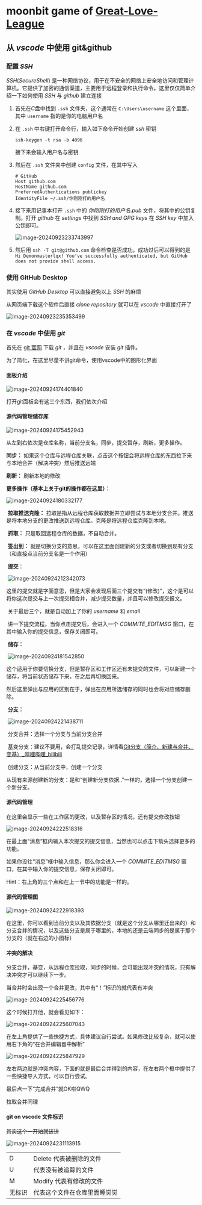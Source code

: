 # moonbit game of [Great-Love-League](https://github.com/Great-Love-League)

## 从 $vscode$ 中使用 git&github

### 配置 $SSH$

$SSH(Secure Shell)$ 是一种网络协议，用于在不安全的网络上安全地访问和管理计算机。它提供了加密的通信渠道，主要用于远程登录和执行命令。这里仅仅简单介绍一下如何使用 $SSH$ 与 $github$ 建立连接

1. 首先在$C$盘中找到 ``.ssh`` 文件夹，这个通常在 ``C:\Users\username`` 这个里面，其中 ``username`` 指的是你的电脑用户名

2. 在 ``.ssh`` 中右键打开命令行，输入如下命令开始创建 $ssh$ 密钥

   ```
   ssh-keygen -t rsa -b 4096
   ```

   接下来会输入用户名与密钥

3. 然后在 ``.ssh`` 文件夹中创建 ``config`` 文件，在其中写入

   ```
   # GitHub
   Host github.com
   HostName github.com
   PreferredAuthentications publickey
   IdentityFile ~/.ssh/你刚刚打的用户名
   ```

4. 接下来用记事本打开 ``.ssh`` 中的 $你刚刚打的用户名.pub$ 文件，将其中的公钥复制。打开 $github$ 在 $settings$ 中找到 $SSH~and~GPG~keys$ 在 $SSH~key$ 中加入公钥即可。

   ![image-20240923233743997](https://cdn.luogu.com.cn/upload/image_hosting/kwxta3t6.png)

5. 然后用 ``ssh -T git@github.com`` 命令检查是否成功。成功过后可以得到的是 ``Hi Demonmasterlqx! You've successfully authenticated, but GitHub does not provide shell access.`` 

### 使用 GitHub Desktop

其实使用 $GitHub~Desktop$ 可以直接避免以上 $SSH$ 的麻烦

从网页端下载这个软件后直接 $clone~repository$ 就可以在 $vscode$ 中直接打开了

![image-20240923235353499](https://cdn.luogu.com.cn/upload/image_hosting/odyivopb.png)

### 在 $vscode$ 中使用 $git$

首先在 [git 官网](https://git-scm.com/download/win) 下载 $git$ ，并且在 $vscode$ 安装 $git$ 插件。

为了简化，在这里尽量不讲git命令，使用vscode中的图形化界面

#### 面板介绍

![image-20240924174401840](https://cdn.luogu.com.cn/upload/image_hosting/yd0isist.png)

打开git面板会有这三个东西，我们依次介绍

#### **源代码管理储存库**

![image-20240924175452943](https://cdn.luogu.com.cn/upload/image_hosting/di8zsyfr.png)

从左到右依次是仓库名称，当前分支名，同步，提交暂存，刷新，更多操作。

**同步：** 如果这个仓库与远程仓库关联，点击这个按钮会将远程仓库的东西拉下来与本地合并（解决冲突）然后推送远端

**刷新：** 刷新本地的修改

**更多操作（基本上关于git的操作都在这里）：**

![image-20240924180332177](https://cdn.luogu.com.cn/upload/image_hosting/x592xrl6.png)

​	**拉取推送克隆：** 拉取是指从远程仓库获取数据并立即尝试与本地分支合并。推送是将本地分支的更改推送到远程仓库。克隆是将远程仓库克隆到本地。

​	**抓取：** 只是取回远程仓库的数据，不自动合并。

​	**签出到：** 就是切换分支的意思，可以在这里面创建新的分支或者切换到现有分支（和直接点当前分支名是一个作用）

​	**提交**：

​	![image-20240924212342073](https://cdn.luogu.com.cn/upload/image_hosting/e8i1xdru.png)

​	这里的提交就是字面意思，但是大家会发现后面三个提交有“(修改)”，这个是可以将你这次提交与上一次提交相合并，减少提交数量，并且可以修改提交报文。

​	关于最后三个，就是自动加上了你的 $username$ 和 $email$

​	讲一下提交流程，当你点击提交后，会进入一个 $COMMITE\_EDITMSG$ 窗口，在其中输入你的提交信息，保存关闭即可。

​	**储存：**

​	![image-20240924181542850](https://cdn.luogu.com.cn/upload/image_hosting/f3jkcyvp.png)

​	这个适用于你要切换分支，但是暂存区和工作区还有未提交的文件，可以新建一个储存，将当前状态储存下来，在之后再切换回来。

​	然后这里弹出与应用的区别在于，弹出在应用所选储存的同时也会将对应储存删除。

​	**分支：**

​	![image-20240924221438711](https://cdn.luogu.com.cn/upload/image_hosting/5r9fnlcx.png)

​	分支合并：选择一个分支与当前分支合并

​	基变分支：建议不要用，会打乱提交记录，详情看[Git分支（简介、新建与合并、变基）_哔哩哔哩_bilibili](https://www.bilibili.com/video/BV1Pg411z7cq/?spm_id_from=333.337.search-card.all.click&vd_source=7c5af907927ab5070c4787c2f1712d49)

​	创建分支：从当前分支中，创建一个分支

​	从现有来源创建新的分支：是和“创建新分支依据..”一样的，选择一个分支创建一个新分支。

#### 源代码管理

在这里会显示一些在工作区的更改，以及暂存区的情况，还有提交修改按钮

![image-20240924222518316](https://cdn.luogu.com.cn/upload/image_hosting/oig718kr.png)

在最上面“消息”框内输入本次提交的提交信息，当然也可以点击下箭头选择更多的功能。

如果你没往“消息”框中输入信息，那么你会进入一个 $COMMITE\_EDITMSG$ 窗口，在其中输入你的提交信息，保存关闭即可。

Hint：右上角的三个点和在上一节中的功能是一样的。

#### 源代码管理图

![image-20240924222918393](https://cdn.luogu.com.cn/upload/image_hosting/3dawl4xj.png)

在这里，你可以看到当前分支以及其依据分支（就是这个分支从哪里迁出来的）和分支合并的情况，以及这些分支是属于哪里的，本地的还是云端同步的是属于那个分支的（就在右边的小图标）

#### 冲突的解决

分支合并，基变，从远程仓库拉取，同步的时候，会可能出现冲突的情况，只有解决冲突才可以继续下一步。

当合并时会出现一个合并更改，其中有“！”标识的就代表有冲突

![image-20240924225456776](https://cdn.luogu.com.cn/upload/image_hosting/alq0krh6.png)

这个时候打开他，就会看见如下：

![image-20240924225607043](https://cdn.luogu.com.cn/upload/image_hosting/j18b56p8.png)

在左上角提供了一些快捷方式，具体建议自行尝试。如果修改比较复杂，就可以使用右下角的“在合并编辑器中解析”

![image-20240924225847929](https://cdn.luogu.com.cn/upload/image_hosting/vsi17kyj.png)

左右两边就是冲突内容，下面的就是最后合并得到的内容，在左右两个框中提供了一些快捷导入方式，可以自行尝试。

最后点一下“完成合并”就OK啦QWQ

拉取合并同理

#### git on vscode 文件标识

~~其实这个一开始就该讲~~

![image-20240924231113915](https://cdn.luogu.com.cn/upload/image_hosting/zyk9cjxa.png)

|        |                              |
| ------ | ---------------------------- |
| D      | Delete 代表被删除的文件      |
| U      | 代表没有被追踪的文件         |
| M      | Modify 代表有修改的文件      |
| 无标识 | 代表这个文件在仓库里面睡觉觉 |
